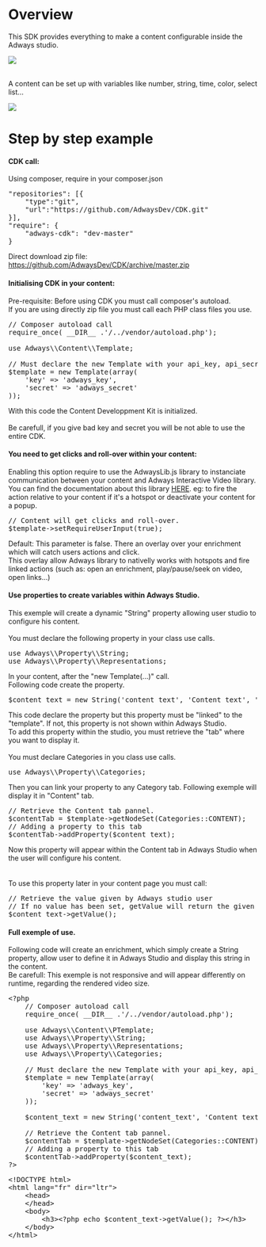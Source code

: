 <h1>Overview</h1>
<p>
This SDK provides everything to make a content configurable inside the Adways studio. 
</p>

<img src="../../assets/img/cdk-php-studio.png"></img>
<br><br>
<p>
A content can be set up with variables like number, string, time, color, select list…
</p>
</li>
<img src="../../assets/img/cdk-php-overview.png"></img>

<h1>Step by step example</h1>

<h4>CDK call:</h4>

<p>Using composer, require in your composer.json</p>

<pre class="prettyprint">
"repositories": [{
	"type":"git",
	"url":"https://github.com/AdwaysDev/CDK.git"
}],
"require": {
	"adways-cdk": "dev-master"
}
</pre>

<p>Direct download zip file: <a href='https://github.com/AdwaysDev/CDK/archive/master.zip'>https://github.com/AdwaysDev/CDK/archive/master.zip</a></p> 



<h4>Initialising CDK in your content:</h4>

<p>
Pre-requisite: Before using CDK you must call composer's autoload.<br>
If you are using directly zip file you must call each PHP class files you use.
</p>

<pre class="prettyprint">
// Composer autoload call
require_once( __DIR__ .'/../vendor/autoload.php');

use Adways\\Content\\Template;

// Must declare the new Template with your api_key, api_secret.
$template = new Template(array(
	'key' => 'adways_key',
	'secret' => 'adways_secret'
));
</pre>

<p>
With this code the Content Developpment Kit is initialized.<br>
<br>
Be carefull, if you give bad key and secret you will be not able to use the entire CDK.
</p>

<h4>You need to get clicks and roll-over within your content:</h4>

<p>
Enabling this option require to use the AdwaysLib.js library to instanciate communication between your content and Adways Interactive Video library.<br>
You can find the documentation about this library <a href='https://developers.adways.com/content/'>HERE</a>. eg: to fire the action relative to your content if it's a hotspot or deactivate your content for a popup.
</p>
<pre class="prettyprint">
// Content will get clicks and roll-over.
$template->setRequireUserInput(true);
</pre>

<p>
Default: This parameter is false. There an overlay over your enrichment which will catch users actions and click. <br>
This overlay allow Adways library to nativelly works with hotspots and fire linked actions (such as: open an enrichment, play/pause/seek on video, open links...) 
</p>

<h4>Use properties to create variables within Adways Studio.</h4>

<p>
This exemple will create a dynamic "String" property allowing user studio to configure his content.<br>
<br>
You must declare the following property in your class use calls.
</p>

<pre class="prettyprint">
use Adways\\Property\\String;
use Adways\\Property\\Representations;
</pre>

<p>
In your content, after the "new Template(...)" call.<br>
Following code create the property.
</p>
<pre class="prettyprint">
$content_text = new String('content_text', 'Content text', '', Representations::_DEFAULT, 'Your default text');
</pre>

<p>
This code declare the property but this property must be "linked" to the "template". If not, this property is not shown within Adways Studio.<br>
To add this property within the studio, you must retrieve the "tab" where you want to display it.<br>
<br>
You must declare Categories in you class use calls.
</p>
<pre class="prettyprint">
use Adways\\Property\\Categories;    
</pre>

<p>Then you can link your property to any Category tab. Following exemple will display it in "Content" tab.</p>
<pre class="prettyprint">
// Retrieve the Content tab pannel.
$contentTab = $template->getNodeSet(Categories::CONTENT);
// Adding a property to this tab
$contentTab->addProperty($content_text);
</pre>

<p>
Now this property will appear within the Content tab in Adways Studio when the user will configure his content.<br>
<br>
<br>
To use this property later in your content page you must call:
</p>
<pre class="prettyprint">
// Retrieve the value given by Adways studio user
// If no value has been set, getValue will return the given defaultValue
$content_text->getValue();
</pre>


<h4>Full exemple of use.</h4>

<p>
Following code will create an enrichment, which simply create a String property, allow user to define it in Adways Studio and display this string in the content.<br>
Be carefull: This exemple is not responsive and will appear differently on runtime, regarding the rendered video size.
</p>

<pre class="prettyprint">
&lt;?php
	// Composer autoload call
	require_once( __DIR__ .'/../vendor/autoload.php');

	use Adways\\Content\\PTemplate;
	use Adways\\Property\\String;
	use Adways\\Property\\Representations;
	use Adways\\Property\\Categories;
		
	// Must declare the new Template with your api_key, api_secret.
	$template = new Template(array(
		'key' => 'adways_key',
		'secret' => 'adways_secret'
	));

	$content_text = new String('content_text', 'Content text', '', Representations::_DEFAULT, 'Your default text');

	// Retrieve the Content tab pannel.
	$contentTab = $template->getNodeSet(Categories::CONTENT);
	// Adding a property to this tab
	$contentTab->addProperty($content_text);
?>
</pre>
<pre class="prettyprint">
&lt;!DOCTYPE html&gt;
&lt;html lang=&quot;fr&quot; dir=&quot;ltr&quot;&gt;
	&lt;head&gt;
	&lt;/head&gt;
	&lt;body&gt;
		&lt;h3&gt;&lt;?php echo $content_text-&gt;getValue(); ?&gt;&lt;/h3&gt;
	&lt;/body&gt;
&lt;/html&gt;
</pre>